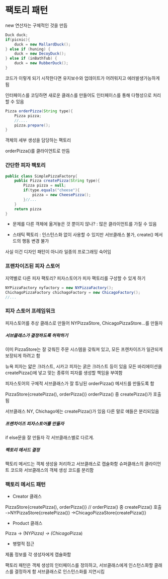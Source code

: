 # 팩토리 패턴

new 연산자는 구체적인 것을 만듬

```java
Duck duck;
if(picnic){
    duck = new MallardDuck();
} else if (huning) {
    duck = new DecoyDuck();
} else if (inBathTub) {
    duck = new RubberDuck();
}
```

코드가 이렇게 되기 시작한다면 유지보수와 업데이트가 어려워지고 에러발생가능하게됨

인터페이스를 코딩하면 새로운 클래스를 만들어도 인터페이스를 통해 다형성으로 처리할 수 있음

```java
Pizza orderPizza(String type){
    Pizza pizza;
    //....
    pizza.prepare();
}
```

객체의 세부 생성을 담당하는 팩토리

orderPizza()를 클라이언트로 만듬

### 간단한 피자 팩토리

```java
public class SimplePizzaFactory{
    public Pizza createPizza(String type){
        Pizza pizza = null;
        if(type.equals("cheese"){
            pizza = new CheesePizza();
        }//...
    }
    return pizza
}
```

* 문제를 다른 객체에 옮겨놓은 것 뿐이지 않나? : 많은 클라이언트를 가질 수 있음

* 스태틱 팩토리 : 인스턴스화 없이 사용할 수 있지만 서브클래스 불가, create() 메서드의 행동 변경 불가

사실 이건 디자인 패턴이 아니라 일종의 프로그래밍 숙어임

### 프랜차이즈된 피자 스토어

지역별로 다른 피자 팩토리?
피자스토어가 피자 팩토리를 구성할 수 있게 하기

```java
NYPizzaFactory nyfactory = new NYPizzaFactory();
ChichagoPizzaFactory chichagoFactory = new ChicagoFactory();
//...
```

### 피자 스토어 프레임워크

피자스토어를 추상 클래스로 만들어 NYPizzaStore, ChicagoPizzaStore...를 만들자

##### 서브클래스가 결정하도록 허락하기

이미 PizzaStore는 잘 갖춰진 주문 시스템을 갖춰져 있고, 모든 프렌차이즈가 일관되게 보장되게 하려고 함

뉴욕 피자는 얇은 크러스트, 시카고 피자는 굵은 크러스트 등이 있음
모든 바리에이션을 createPizza()에 넣고 맞는 종류의 피자를 생성할 책임을 부여함

피자스토어의 구체적 서브클래스가 잘 튜닝된 orderPizza() 메서드를 만들도록 함

PizzaStore{createPizza(), orderPizza()}
orderPizza() 중 createPizza()가 호출됨

서브클래스 NY, Chichago에는 createPizza()가 있음
다른 말로 얘들은 분리되있음

##### 프랜차이즈 피자스토어를 만들자

if else문을 잘 만들자
각 서브클래스별로 다르게.

##### 팩토리 메서드 결정

팩토리 메서드는 객체 생성을 처리하고 서브클래스로 캡슐화함
슈퍼클래스의 클라이언트 코드와 서브클래스의 객체 생성 코드를 분리함

### 팩토리 메서드 패턴

* Creator 클래스

PizzaStore{createPizza(), orderPizza()} // orderPizza() 중 createPizza() 호출
    ->NYPizzaStore{createPizza()}
    ->ChicagoPizzaStore{createPizza()}

* Product 클래스

Pizza
    -> (NY*Pizza)
    -> (Chicago*Pizza)

* 병렬적 접근

제품 정보를 각 생성자에게 캡슐화함

팩토리 패턴은 객체 생성의 인터페이스를 정의하고, 서브클래스에게 인스턴스화할 클래스를 결정하게 함
서브클래스로 인스턴스화를 지연시킴

